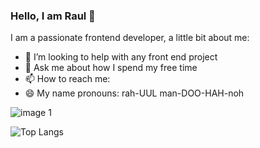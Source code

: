 ### Hello, I am Raul 👋

I am a passionate frontend developer, a little bit about me:

- 🤔 I’m looking to help with any front end project
- 💬 Ask me about how I spend my free time
- 📫 How to reach me:
- 😄 My name pronouns: rah-UUL man-DOO-HAH-noh

![image 1](https://github-readme-stats.vercel.app/api?username=RaulMandujano&&show_icons=true&title_color=ffffff&icon_color=bb2acf&text_color=daf7dc&bg_color=151515)


![Top Langs](https://github-readme-stats.vercel.app/api/top-langs/?username=anuraghazra&layout=compact)




